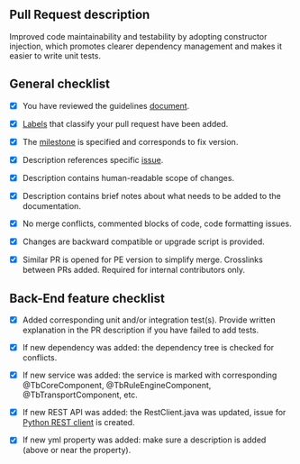 ## Pull Request description

Improved code maintainability and testability by adopting constructor injection, which promotes clearer dependency management and makes it easier to write unit tests. 

## General checklist

- [x] You have reviewed the guidelines [document](https://docs.google.com/document/d/1wqcOafLx5hth8SAg4dqV_LV3un3m5WYR8RdTJ4MbbUM/edit?usp=sharing).
- [x] [Labels](https://docs.github.com/en/issues/using-labels-and-milestones-to-track-work/managing-labels#about-labels) that classify your pull request have been added.
- [x] The [milestone](https://docs.github.com/en/issues/using-labels-and-milestones-to-track-work/about-milestones) is specified and corresponds to fix version.  
- [x] Description references specific [issue](https://github.com/thingsboard/thingsboard/issues).
- [x] Description contains human-readable scope of changes.
- [x] Description contains brief notes about what needs to be added to the documentation.
- [x] No merge conflicts, commented blocks of code, code formatting issues.
- [x] Changes are backward compatible or upgrade script is provided.
- [x] Similar PR is opened for PE version to simplify merge. Crosslinks between PRs added. Required for internal contributors only.
  


## Back-End feature checklist

- [x] Added corresponding unit and/or integration test(s). Provide written explanation in the PR description if you have failed to add tests.
- [x] If new dependency was added: the dependency tree is checked for conflicts.
- [x] If new service was added: the service is marked with corresponding @TbCoreComponent, @TbRuleEngineComponent, @TbTransportComponent, etc.
- [x] If new REST API was added: the RestClient.java was updated, issue for [Python REST client](https://github.com/thingsboard/thingsboard-python-rest-client) is created.
- [x] If new yml property was added: make sure a description is added (above or near the property).



